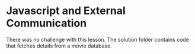 # Javascript and External Communication

There was no challenge with this lesson. The solution folder contains code that fetches details from a movie database.